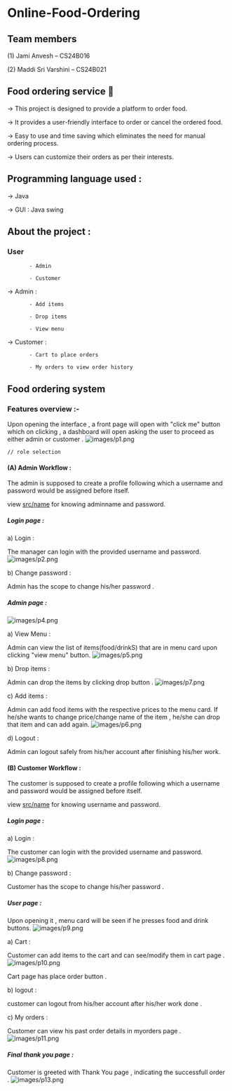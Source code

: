 # Online-Food-Ordering

## Team members 

(1)	Jami Anvesh – CS24B016

(2)	Maddi Sri Varshini –  CS24B021

## Food ordering service 🍔

→ This project is designed to provide a platform to order food. 

→ It provides a user-friendly interface to order or cancel the ordered food.

→ Easy to use and time saving which eliminates the need for manual ordering process.

→ Users can customize their orders as per their interests.

## Programming language used :

→ Java 

→ GUI : Java swing 

## About the project :
###  User 

           - Admin
           
           - Customer
           
→ Admin :

           - Add items
           
           - Drop items
           
           - View menu
           
→ Customer :

           - Cart to place orders
           
           - My orders to view order history
           
##  Food ordering system 

### Features overview :-

Upon opening the interface , a front page will open with "click me" button which on clicking , a dashboard will open asking the user to proceed as either admin or customer .
![images/p1.png](images/p1.png)

    // role selection 
    
#### (A) Admin Workflow :

The admin is supposed to create a profile following which a username and password would be assigned before itself.

view [src/name](src/name) for knowing adminname and password.

##### Login page :

  a) Login :

   The manager can login with the provided username and password.
   ![images/p2.png](images/p2.png)

  b) Change password :

   Admin has the scope to change his/her password .

##### Admin page :
![images/p4.png](images/p4.png)

   a) View Menu :

   Admin can view the list of items(food/drinkS) that are in menu card upon clicking "view menu" button.
   ![images/p5.png](images/p5.png)

   b) Drop items :

   Admin can drop the items by clicking drop button .
   ![images/p7.png](images/p7.png)

   c) Add items :

   Admin can add food items with the respective prices to the menu card. If he/she wants to change price/change name of the 
   item , he/she can drop that item and can add again.
   ![images/p6.png](images/p6.png)

   d) Logout :

   Admin can logout safely from his/her account after finishing his/her work.

#### (B) Customer Workflow :

The customer is supposed to create a profile following which a username and password would be assigned before itself.

view [src/name](src/name) for knowing username and password.

##### Login page :

   a) Login :

   The customer can login with the provided username and password.
   ![images/p8.png](images/p8.png)

   b) Change password :

   Customer has the scope to change his/her password .

##### User page :

Upon opening it , menu card will be seen if he presses food and drink buttons.
![images/p9.png](images/p9.png)

   a) Cart :

   Customer can add items to the cart and can see/modify them in cart page .
   ![images/p10.png](images/p10.png)

   Cart page has place order button .
      		
   b) logout :

   customer can logout from his/her account after his/her work done .		

   c) My orders :

   Customer can view his past order details in myorders page .
   ![images/p11.png](images/p11.png)

##### Final thank you page :

Customer is greeted with Thank You page , indicating the successfull order .
![images/p13.png](images/p13.png)

